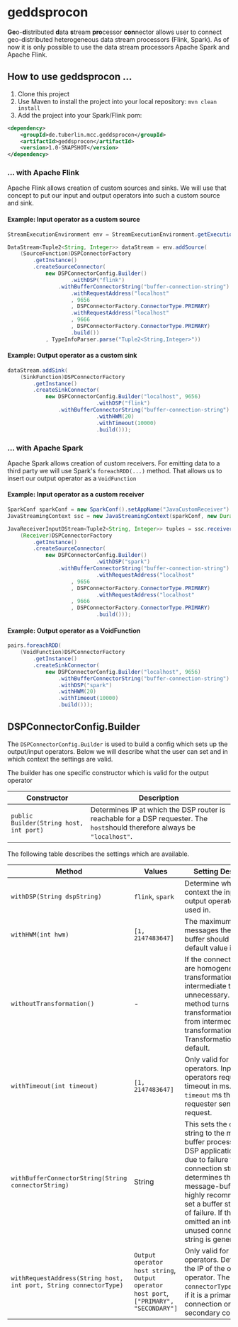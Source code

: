 # geddsprocon
**Ge**o-**d**istributed **d**ata **s**tream **pro**cessor **con**nector allows user to connect geo-distributed heterogeneous data stream processors (Flink, Spark). As of now it is only possible to use the data stream processors Apache Spark and Apache Flink.
## How to use geddsprocon ... 
1. Clone this project
2. Use Maven to install the project into your local repository: ```mvn clean install```
3. Add the project into your Spark/Flink pom:
```xml
<dependency>
	<groupId>de.tuberlin.mcc.geddsprocon</groupId>
	<artifactId>geddsprocon</artifactId>
	<version>1.0-SNAPSHOT</version>
</dependency>
```
### ... with Apache Flink
Apache Flink allows creation of custom sources and sinks. We will use that concept to put our input and output operators into such a custom source and sink.
#### Example: Input operator as a custom source
```java
StreamExecutionEnvironment env = StreamExecutionEnvironment.getExecutionEnvironment();

DataStream<Tuple2<String, Integer>> dataStream = env.addSource(
	(SourceFunction)DSPConnectorFactory
		.getInstance()
		.createSourceConnector(
			new DSPConnectorConfig.Builder()
	    			.withDSP("flink")
				.withBufferConnectorString("buffer-connection-string")
	    			.withRequestAddress("localhost"
					, 9656
					, DSPConnectorFactory.ConnectorType.PRIMARY)
	    			.withRequestAddress("localhost"
					, 9666
					, DSPConnectorFactory.ConnectorType.PRIMARY)
	    			.build())
			, TypeInfoParser.parse("Tuple2<String,Integer>"))
```
#### Example: Output operator as a custom sink
```java
dataStream.addSink(
	(SinkFunction)DSPConnectorFactory
		.getInstance()
		.createSinkConnector(
			new DSPConnectorConfig.Builder("localhost", 9656)
                    		.withDSP("flink")
				.withBufferConnectorString("buffer-connection-string")
                    		.withHWM(20)
                    		.withTimeout(10000)
                    		.build()));
```
### ... with Apache Spark
Apache Spark allows creation of custom receivers. For emitting data to a third party we will use Spark's ```foreachRDD(...)``` method. That allows us to insert our output operator as a ```VoidFunction```
#### Example: Input operator as a custom receiver
```java
SparkConf sparkConf = new SparkConf().setAppName("JavaCustomReceiver").setMaster("local[*]");
JavaStreamingContext ssc = new JavaStreamingContext(sparkConf, new Duration(5000));

JavaReceiverInputDStream<Tuple2<String, Integer>> tuples = ssc.receiverStream(
	(Receiver)DSPConnectorFactory
		.getInstance()
		.createSourceConnector(
			new DSPConnectorConfig.Builder()
                    		.withDSP("spark")
				.withBufferConnectorString("buffer-connection-string")
                    		.withRequestAddress("localhost"
					, 9656
					, DSPConnectorFactory.ConnectorType.PRIMARY)
                    		.withRequestAddress("localhost"
					, 9666
					, DSPConnectorFactory.ConnectorType.PRIMARY)
                    		.build()));
```
#### Example: Output operator as a VoidFunction
```java
pairs.foreachRDD(
	(VoidFunction)DSPConnectorFactory
		.getInstance()
		.createSinkConnector(
			new DSPConnectorConfig.Builder("localhost", 9656)
				.withBufferConnectorString("buffer-connection-string")
				.withDSP("spark")
				.withHWM(20)
				.withTimeout(10000)
				.build()));
```
## DSPConnectorConfig.Builder
The ```DSPConnectorConfig.Builder``` is used to build a config which sets up the output/input operators. Below we will describe what the user can set and in which context the settings are valid.

The builder has one specific constructor which is valid for the output operator

Constructor | Description
--- | ---
`public Builder(String host, int port)` | Determines IP at which the DSP router is reachable for a DSP requester. The `host`should therefore always be `"localhost"`.

The following table describes the settings which are available.

 Method | Values |  Setting Description 
 ----- | --- | -------- 
`withDSP(String dspString)` | `flink`, `spark` | Determine which DSP context the input or output operators are used in. |
`withHWM(int hwm)` | `[1, 2147483647]` | The maximum amount of messages the message-buffer should hold. Its default value is `1000`.
 `withoutTransformation()` | - | If the connected DSPs are homogeneous, transformation to intermediate tuples are unnecessary. Using this method turns transformation to and from intermediate transformation off. Transformation is `true` by default.|
`withTimeout(int timeout)` | `[1, 2147483647]` | Only valid for input operators. Input operators request timeout in ms. After `timeout` ms the DSP requester sends another request.
`withBufferConnectorString(String connectorString)` | String | This sets the connection string to the message-buffer process. If the DSP application restarts due to failure the connection string determines the message-buffer. It is highly recommended to set a buffer string in case of failure. If this setting is omitted an internal unused connection string is generated.
`withRequestAddress(String host, int port, String connectorType)` | `Output operator host string`, `Output operator host port`, `["PRIMARY", "SECONDARY"]`  | Only valid for input operators. Determines the IP of the output operator. The `connectorType`determines if it is a primary connection or a secondary connection.
